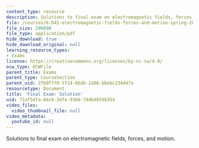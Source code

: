 ```yaml
---
content_type: resource
description: Solutions to final exam on electromagnetic fields, forces, and motion.
file: /courses/6-641-electromagnetic-fields-forces-and-motion-spring-2005/71af54fa04c63dfe936874d6d859b354_final_exam_sol.pdf
file_size: 299090
file_type: application/pdf
hide_download: true
hide_download_original: null
learning_resource_types:
- Exams
license: https://creativecommons.org/licenses/by-nc-sa/4.0/
ocw_type: OCWFile
parent_title: Exams
parent_type: CourseSection
parent_uid: 2fb9fff0-5f14-66d6-2a06-bbebc234d47a
resourcetype: Document
title: 'Final Exam: Solution'
uid: 71af54fa-04c6-3dfe-9368-74d6d859b354
video_files:
  video_thumbnail_file: null
video_metadata:
  youtube_id: null
---
```

Solutions to final exam on electromagnetic fields, forces, and motion.